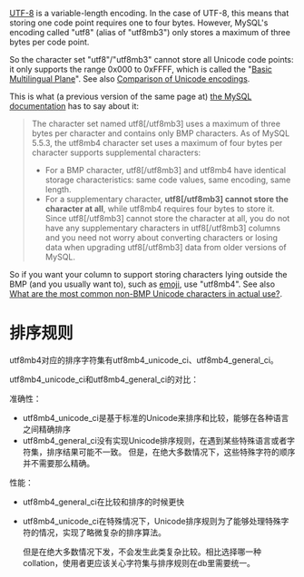 [UTF-8](https://en.wikipedia.org/wiki/UTF-8) is a variable-length encoding. In the case of UTF-8, this means that storing one code point requires one to four bytes. However, MySQL's encoding called "utf8" (alias of "utf8mb3") only stores a maximum of three bytes per code point.

So the character set "utf8"/"utf8mb3" cannot store all Unicode code points: it only supports the range 0x000 to 0xFFFF, which is called the "[Basic Multilingual Plane](http://en.wikipedia.org/wiki/Plane_(Unicode)#Basic_Multilingual_Plane)". See also [Comparison of Unicode encodings](http://en.wikipedia.org/wiki/Comparison_of_Unicode_encodings#In_detail).

This is what (a previous version of the same page at) [the MySQL documentation](https://dev.mysql.com/doc/refman/5.5/en/charset-unicode-utf8mb4.html) has to say about it:

> The character set named utf8[/utf8mb3] uses a maximum of three bytes per character and contains only BMP characters. As of MySQL 5.5.3, the utf8mb4 character set uses a maximum of four bytes per character supports supplemental characters:
>
> - For a BMP character, utf8[/utf8mb3] and utf8mb4 have identical storage characteristics: same code values, same encoding, same length.
> - For a supplementary character, **utf8[/utf8mb3] cannot store the character at all**, while utf8mb4 requires four bytes to store it. Since utf8[/utf8mb3] cannot store the character at all, you do not have any supplementary characters in utf8[/utf8mb3] columns and you need not worry about converting characters or losing data when upgrading utf8[/utf8mb3] data from older versions of MySQL.

So if you want your column to support storing characters lying outside the BMP (and you usually want to), such as [emoji](https://en.wikipedia.org/wiki/Emoji), use "utf8mb4". See also [What are the most common non-BMP Unicode characters in actual use?](https://stackoverflow.com/questions/5567249/what-are-the-most-common-non-bmp-unicode-characters-in-actual-use).

# 排序规则

utf8mb4对应的排序字符集有utf8mb4_unicode_ci、utf8mb4_general_ci。

utf8mb4_unicode_ci和utf8mb4_general_ci的对比：

准确性：

- utf8mb4_unicode_ci是基于标准的Unicode来排序和比较，能够在各种语言之间精确排序
- utf8mb4_general_ci没有实现Unicode排序规则，在遇到某些特殊语言或者字符集，排序结果可能不一致。
但是，在绝大多数情况下，这些特殊字符的顺序并不需要那么精确。

性能：

- utf8mb4_general_ci在比较和排序的时候更快

- utf8mb4_unicode_ci在特殊情况下，Unicode排序规则为了能够处理特殊字符的情况，实现了略微复杂的排序算法。

  但是在绝大多数情况下发，不会发生此类复杂比较。相比选择哪一种collation，使用者更应该关心字符集与排序规则在db里需要统一。